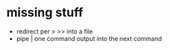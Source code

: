 # missing stuff

- redirect per > >> into a file 
- pipe | one command output into the next command 
